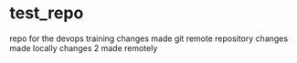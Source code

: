 # test_repo
repo for the devops training
changes made git remote repository
changes made locally
changes 2 made remotely
